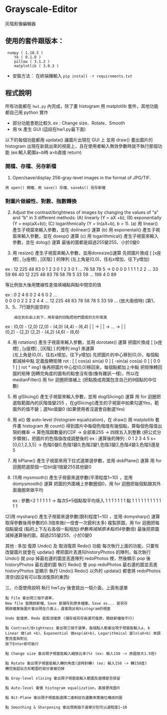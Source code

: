 # Grayscale-Editor
灰階影像編輯器

## 使用的套件跟版本：
```
 numpy ( 1.18.5 )
	tk ( 0.1.0 )
	pillow ( 3.1.2 )
	matplotlib ( 3.0.3 )
```
* 安裝方法：
	在終端機輸入  `pip install -r requirements.txt`

## 程式說明
所有功能都在 `hw1.py` 內完成，除了畫 histogram 用 matplotlib 套件，其他功能都自己用 python 實作<br>
* 部分功能會跑比較久 ex : Change size、Rotate、Smooth<br>
* 用 tk 產生 GUI (這段在hw1.py最下面)<br>
	
以下的每個功能都用 updata() 讓圖片出現在 GUI 上 並用 draw() 畫出圖片的 histogram 出現在新跳出來的視窗上，且在使用者輸入無效參數時就不執行那個功能 (ex:輸入範圍a~b時 a>b直接 return)<br>
	
	
### 開檔、存檔、另存新檔
1. Open/save/display 256-gray-level images in the format of JPG/TIF. 
```
用 open() 開檔、用 save() 存檔、saveAs() 另存新檔
```    
### 對圖片做線性、對數、指數轉換
2. Adjust the contrast/brightness of images by changing the values of “a”
and “b” in 3 different methods:
(A) linearly (Y = aX +b);
(B) exponentially (Y = exp(aX+b));
(C) logarithmically (Y = ln(aX+b), b > 1). 
(a) 用 linear() 產生子視窗來輸入參數，並在 dolinear() 運算
  (b) 用 exponentail() 產生子視窗來輸入參數，並在 doexp() 運算
  (c) 用 logarithmical() 產生子視窗來輸入參數，並在 dolog() 運算
  最後的圖都是超過255變255、小於0變0

3. 用 resize() 產生子視窗來輸入參數，並用doresize()運算
  先把圖片換成 [ [x座標] , [y座標] ,  [灰階] ] 的陣列 
  (左上角是(0,0)，往右x增加，往下y增加)   

  ex :  12   225  48   83  	         0    1     2     3     0     1     2     3     0     1    ...
    78   58   78    5      ->     0    0     0     0     1     1     1     1     2     2    ...
    33   59   66   40		12  225  48   83   78   58   78    5     33   59   ...
   198   4     0    89				 

  等比例放大後用雙線性差值填補點與點中間空的值

  ex :  0    2     4     6     0     2     4     6     0     2    ...        
    0    0     0     0     2     2     2     2     4     4    ...
   12  225  48   83   78   58   78    5     33   59   ...
(放大兩倍時) (第1、3、5、7行跟列是空的)
         
        由左到右由上到下，用有值的四點把他們圍成的方形填滿

  ex : (0,0) - (2,0)           (2,0) - (4,0)  		         (4,4) - (6,4)
      |         |        ->       |         |       ->    ...    ->        |         |       
   (0,2) - (2,2)           (2,2) - (4,2)                         (4,6) - (6,6)
  
4. 用 rotation() 產生子視窗來輸入參數，並用 dorotate() 運算
  把圖片換成 [ [x座標] , [y座標] ,  [灰階] ] 的陣列 img1 來運算  
  (左上角是(0,0)，往右x增加，往下y增加)
        先把圖片的中心移到(0,0)，每個點都減掉中點
  定義旋轉矩陣 rot :  [ [  cos(a)    sin(a)    0 ]
            [  -sin(a)   cos(a)    0 ]
            [      0          0        1 ] ]
  rot * img1 後再把圖片中心從(0,0)移回來，每個點都加上中點
  把矩陣轉回圖的矩陣
  因轉完角度的圖有的點會沒有值(像有雜訊一樣)，所以在 medianFilter() 用 for 迴圈把值補上
  (把點換成周圍包含自己的9個點的中位數)
  
5. 用 glSlicing() 產生子視窗來輸入參數，並用 doglSlicing() 運算
  用 for 迴圈把選取範圍內的灰階值變255 ，在glSlicing()產生的子視窗中如果勾選Yes，範圍外的值不變；選No值變0 (如果使用者沒選會自動選Yes)

6. 用 al() 做 auto-level (histogram equalization)，在 draw() 用 matplotlib 套件畫 histogram
  用 count() 得到圖片中每個色階值有幾個點，算每個色階值出現的機率 -> 算色階跟數量的CDF -> 全部乘255 -> 四捨五入到整數  (把公式分步驟做)，把圖片的色階值改成調整後的
  ex : 運算後的陣列 :
        0 1 2 3 4 5
   s=[0,0,1,2,3,5]     ->    色階0變0,色階1變0,色階2變1,色階3變2,色階4變3,色階5還是5

7. 用 bPlane() 產生子視窗來用下拉式選單選參數，並用 dobPlane() 運算
  用 for 迴圈把選那個一位bit是1值變255其他變0

8. (1)用 mysmooth() 產生子視窗來選參數(平滑程度1~10) ，並用 domysmooth() 運算
  把圖的外圍補上參數圈個0，用 for 迴圈把每個點跟其外面幾圈來做平均
  
   ex : 參數=2    1  1  1  1  1       -> 每次5*5個點取平均填入
       1  1  1  1  1
       1  1 點 1  1
       1  1  1  1  1
       1  1  1  1  1

  (2)用 mysharp() 產生子視窗來選參數(銳利程度1~10) ，並用 domysharp() 運算
  取得參數後用參數的0.3倍來做(一倍會一次銳利太多)
  複製原圖，用 for 迴圈把每個點變成 (點的上下左右各個一點相加)*參數再減掉原本點的4*參數倍)
  最後把原圖減掉運算後的圖，超過255變255、小於0變0
  

其他 : 多加 復原 Undo() 及 取消復原 Redo() 功能 
         每次執行上面的功能，只要有改變圖片就會在 updata() 裡把圖片丟進叫historyPhotos 的陣列，每次執行 Undo() 就 pop 掉最右邊的圖並丟進陣列 redoPhotos 裡，然後顯示 pop 後 historyPhotos 最右邊的圖
   執行 Redo() 會 pop redoPhotos 最右邊的圖並丟進 historyPhotos 並顯示
   執行 Undo() Redo() 以外的 updata() 都會將 redoPhotos 清空(因沒有可以取消復原的東西)



三、介面使用說明
        執行 hw1.py 後會跳出一個介面，上面有選單
	
	點 File 會出現三個子選單，
	New file 能開啟新檔、Save 是儲存到原本檔案、Save as... 是另存
	開啟檔案後圖片會出現在介面上，還會跳出有histogram的視窗	

	Undo 能復原、Redo 能取消復原 (儲存或另存後還可復原，開啟新檔後不行)
	
	點 Contrast/Brightness 會出現三個子選單，每個點入都會出現子視窗能輸入a, b
	Linear 做(aX +b)、Exponential 做exp(aX+b)、Logarithmical 是ln(aX+b) 來調整亮度與對比
	按下Enter即可執行

	點 Change size 會出現子視窗能輸入縮放比率(%) (ex: 輸入150 -> 原圖放大1.5倍)

	點 Rotate 會出現子視窗能輸入轉的角度(逆時針轉) (ex: 輸入150 -> 轉150度)
	轉完後超出方形範圍的部分會被切掉

	點 Gray-level slicing 會出現子視窗能輸入範圍及選擇是否保留

	點 Auto-level 會做 histogram equalization，直接更改圖片

	點 Bit-Plane 會出現子視窗能選擇二進制從右邊數來第幾位構成的圖

	點 Smoothing & Sharpening 會出現兩個子選單分別可以選程度1~10
	    
